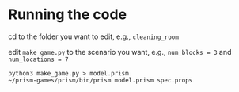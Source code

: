 # Running the code
cd to the folder you want to edit, e.g., ```cleaning_room```

edit ```make_game.py``` to the scenario you want, e.g., ```num_blocks = 3``` and ``` num_locations = 7```

```
python3 make_game.py > model.prism
~/prism-games/prism/bin/prism model.prism spec.props
```
